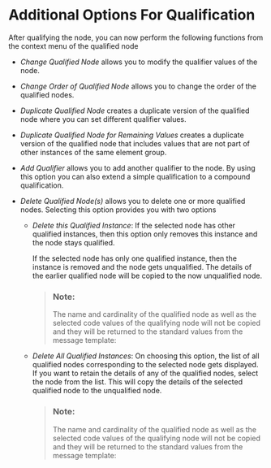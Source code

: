 <!-- loiob2c89498886f443ba4e8ce618b316b50 -->

# Additional Options For Qualification

After qualifying the node, you can now perform the following functions from the context menu of the qualified node

-   *Change Qualified Node* allows you to modify the qualifier values of the node.

-   *Change Order of Qualified Node* allows you to change the order of the qualified nodes.
-   *Duplicate Qualified Node* creates a duplicate version of the qualified node where you can set different qualifier values.
-   *Duplicate Qualified Node for Remaining Values* creates a duplicate version of the qualified node that includes values that are not part of other instances of the same element group.
-   *Add Qualifier* allows you to add another qualifier to the node. By using this option you can also extend a simple qualification to a compound qualification.
-   *Delete Qualified Node\(s\)* allows you to delete one or more qualified nodes. Selecting this option provides you with two options
    -   *Delete this Qualified Instance*: If the selected node has other qualified instances, then this option only removes this instance and the node stays qualified.

        If the selected node has only one qualified instance, then the instance is removed and the node gets unqualified. The details of the earlier qualified node will be copied to the now unqualified node.

        > ### Note:  
        > The name and cardinality of the qualified node as well as the selected code values of the qualifying node will not be copied and they will be returned to the standard values from the message template:

    -   *Delete All Qualified Instances*: On choosing this option, the list of all qualified nodes corresponding to the selected node gets displayed. If you want to retain the details of any of the qualified nodes, select the node from the list. This will copy the details of the selected qualified node to the unqualified node.

        > ### Note:  
        > The name and cardinality of the qualified node as well as the selected code values of the qualifying node will not be copied and they will be returned to the standard values from the message template:



